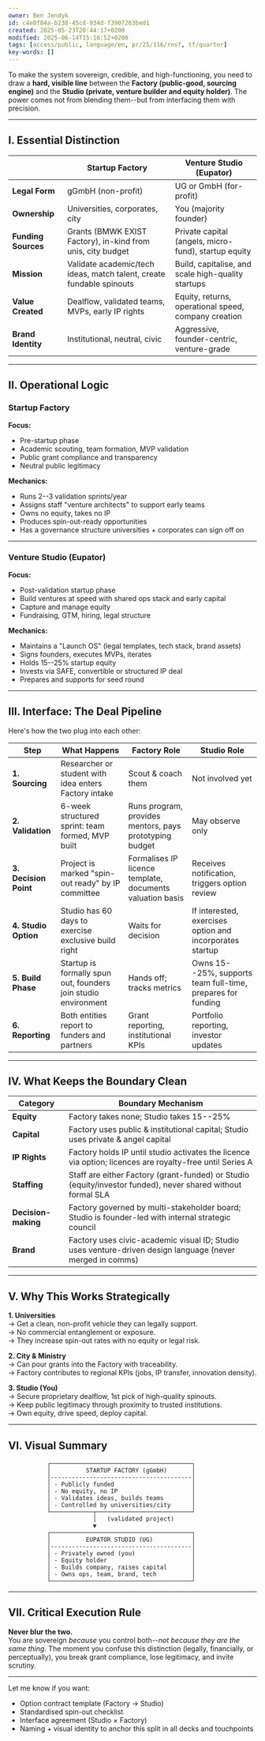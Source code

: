 ```yaml
---
owner: Ben Jendyk
id: c4e0f84a-b238-45cd-934d-f3907263bed1
created: 2025-05-23T20:44:17+0200
modified: 2025-06-14T15:16:52+0200
tags: [access/public, language/en, pr/25/116/rnsf, tf/quarter]
key-words: []
---
```


To make the system sovereign, credible, and high-functioning, you need to draw a **hard, visible line** between the **Factory (public-good, sourcing engine)** and the **Studio (private, venture builder and equity holder)**. The power comes not from blending them--but from interfacing them with precision.
* * *

## I. **Essential Distinction**

|  | **Startup Factory** | **Venture Studio (Eupator)** | 
| ---- | ---- | ----  |
| **Legal Form** | gGmbH (non-profit) | UG or GmbH (for-profit) | 
| **Ownership** | Universities, corporates, city | You (majority founder) | 
| **Funding Sources** | Grants (BMWK EXIST Factory), in-kind from unis, city budget | Private capital (angels, micro-fund), startup equity | 
| **Mission** | Validate academic/tech ideas, match talent, create fundable spinouts | Build, capitalise, and scale high-quality startups | 
| **Value Created** | Dealflow, validated teams, MVPs, early IP rights | Equity, returns, operational speed, company creation | 
| **Brand Identity** | Institutional, neutral, civic | Aggressive, founder-centric, venture-grade | 
* * *

## II. **Operational Logic**

### **Startup Factory**

**Focus:**

- Pre-startup phase
- Academic scouting, team formation, MVP validation
- Public grant compliance and transparency
- Neutral public legitimacy

**Mechanics:**

- Runs 2--3 validation sprints/year
- Assigns staff "venture architects" to support early teams
- Owns no equity, takes no IP
- Produces spin-out-ready opportunities
- Has a governance structure universities + corporates can sign off on
* * *

### **Venture Studio (Eupator)**

**Focus:**

- Post-validation startup phase
- Build ventures at speed with shared ops stack and early capital
- Capture and manage equity
- Fundraising, GTM, hiring, legal structure

**Mechanics:**

- Maintains a "Launch OS" (legal templates, tech stack, brand assets)
- Signs founders, executes MVPs, iterates
- Holds 15--25% startup equity
- Invests via SAFE, convertible or structured IP deal
- Prepares and supports for seed round
* * *

## III. **Interface: The Deal Pipeline**

Here's how the two plug into each other:

| Step | What Happens | Factory Role | Studio Role | 
| ---- | ---- | ---- | ----  |
| **1. Sourcing** | Researcher or student with idea enters Factory intake | Scout & coach them | Not involved yet | 
| **2. Validation** | 6-week structured sprint: team formed, MVP built | Runs program, provides mentors, pays prototyping budget | May observe only | 
| **3. Decision Point** | Project is marked "spin-out ready" by IP committee | Formalises IP licence template, documents valuation basis | Receives notification, triggers option review | 
| **4. Studio Option** | Studio has 60 days to exercise exclusive build right | Waits for decision | If interested, exercises option and incorporates startup | 
| **5. Build Phase** | Startup is formally spun out, founders join studio environment | Hands off; tracks metrics | Owns 15--25%, supports team full-time, prepares for funding | 
| **6. Reporting** | Both entities report to funders and partners | Grant reporting, institutional KPIs | Portfolio reporting, investor updates | 
* * *

## IV. **What Keeps the Boundary Clean**

| Category | Boundary Mechanism | 
| ---- | ----  |
| **Equity** | Factory takes none; Studio takes 15--25% | 
| **Capital** | Factory uses public & institutional capital; Studio uses private & angel capital | 
| **IP Rights** | Factory holds IP until studio activates the licence via option; licences are royalty-free until Series A | 
| **Staffing** | Staff are either Factory (grant-funded) or Studio (equity/investor funded), never shared without formal SLA | 
| **Decision-making** | Factory governed by multi-stakeholder board; Studio is founder-led with internal strategic council | 
| **Brand** | Factory uses civic-academic visual ID; Studio uses venture-driven design language (never merged in comms) | 
* * *

## V. **Why This Works Strategically**

**1. Universities**  
→ Get a clean, non-profit vehicle they can legally support.  
→ No commercial entanglement or exposure.  
→ They increase spin-out rates with no equity or legal risk.

**2. City & Ministry**  
→ Can pour grants into the Factory with traceability.  
→ Factory contributes to regional KPIs (jobs, IP transfer, innovation density).

**3. Studio (You)**  
→ Secure proprietary dealflow, 1st pick of high-quality spinouts.  
→ Keep public legitimacy through proximity to trusted institutions.  
→ Own equity, drive speed, deploy capital.

* * *

## VI. Visual Summary
    
    
               ┌────────────────────────────────────────┐
               │          STARTUP FACTORY (gGmbH)       │
               │----------------------------------------│
               │ - Publicly funded                      │
               │ - No equity, no IP                     │
               │ - Validates ideas, builds teams        │
               │ - Controlled by universities/city      │
               └────────────┬───────────────────────────┘
                            │   (validated project)
                            ▼
               ┌────────────────────────────────────────┐
               │          EUPATOR STUDIO (UG)           │
               │----------------------------------------│
               │ - Privately owned (you)                │
               │ - Equity holder                        │
               │ - Builds company, raises capital       │
               │ - Owns ops, team, brand, tech          │
               └────────────────────────────────────────┘
    

* * *

## VII. Critical Execution Rule

**Never blur the two.**  
You are sovereign _because_ you control both--_not because they are the same thing_. The moment you confuse this distinction (legally, financially, or perceptually), you break grant compliance, lose legitimacy, and invite scrutiny.

* * *

Let me know if you want:

- Option contract template (Factory → Studio)
- Standardised spin-out checklist
- Interface agreement (Studio × Factory)
- Naming + visual identity to anchor this split in all decks and touchpoints